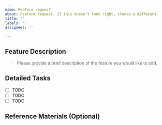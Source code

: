 ```yaml
---
name: Feature request
about: Feature request. If this doesn't look right, choose a different type.
title: ''
labels: ''
assignees: ''

---
```


## Feature Description

> Please provide a brief description of the feature you would like to add.

## Detailed Tasks

- [ ] TODO
- [ ] TODO
- [ ] TODO

## Reference Materials (Optional)
